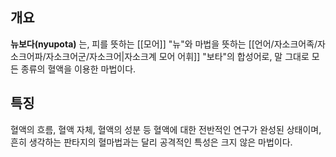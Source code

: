 ## 개요
**뉴보다(nyupota)** 는, 피를 뜻하는 [[모어]] "뉴"와 마법을 뜻하는 [[언어/자소크어족/자소크어파/자소크어군/자소크어|자소크계 모어 어휘]] "보타"의 합성어로, 말 그대로 모든 종류의 혈액을 이용한 마법이다. 

## 특징
혈액의 흐름, 혈액 자체, 혈액의 성분 등 혈액에 대한 전반적인 연구가 완성된 상태이며, 흔히 생각하는 판타지의 혈마법과는 달리 공격적인 특성은 크지 않은 마법이다.
